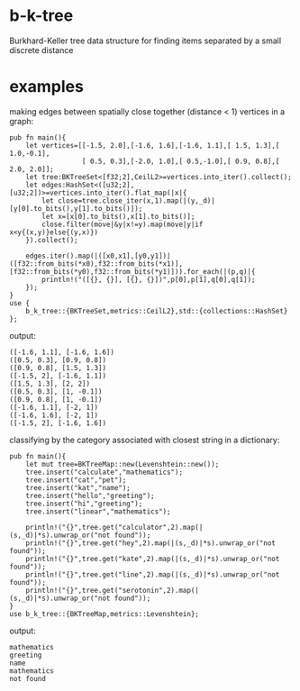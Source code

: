 # b-k-tree
Burkhard-Keller tree data structure for finding items separated by a small discrete distance

# examples

making edges between spatially close together (distance < 1) vertices in a graph:
```
pub fn main(){
	let vertices=[[-1.5, 2.0],[-1.6, 1.6],[-1.6, 1.1],[ 1.5, 1.3],[ 1.0,-0.1],
				  [ 0.5, 0.3],[-2.0, 1.0],[ 0.5,-1.0],[ 0.9, 0.8],[ 2.0, 2.0]];
	let tree:BKTreeSet<[f32;2],CeilL2>=vertices.into_iter().collect();
	let edges:HashSet<([u32;2],[u32;2])>=vertices.into_iter().flat_map(|x|{
		let close=tree.close_iter(x,1).map(|(y,_d)|[y[0].to_bits(),y[1].to_bits()]);
		let x=[x[0].to_bits(),x[1].to_bits()];
		close.filter(move|&y|x!=y).map(move|y|if x<y{(x,y)}else{(y,x)})
	}).collect();

	edges.iter().map(|([x0,x1],[y0,y1])|([f32::from_bits(*x0),f32::from_bits(*x1)],[f32::from_bits(*y0),f32::from_bits(*y1)])).for_each(|(p,q)|{
		println!("([{}, {}], [{}, {}])",p[0],p[1],q[0],q[1]);
	});
}
use {
	b_k_tree::{BKTreeSet,metrics::CeilL2},std::{collections::HashSet}
};
```
output:
```
([-1.6, 1.1], [-1.6, 1.6])
([0.5, 0.3], [0.9, 0.8])
([0.9, 0.8], [1.5, 1.3])
([-1.5, 2], [-1.6, 1.1])
([1.5, 1.3], [2, 2])
([0.5, 0.3], [1, -0.1])
([0.9, 0.8], [1, -0.1])
([-1.6, 1.1], [-2, 1])
([-1.6, 1.6], [-2, 1])
([-1.5, 2], [-1.6, 1.6])
```

classifying by the category associated with closest string in a dictionary:
```
pub fn main(){
	let mut tree=BKTreeMap::new(Levenshtein::new());
	tree.insert("calculate","mathematics");
	tree.insert("cat","pet");
	tree.insert("kat","name");
	tree.insert("hello","greeting");
	tree.insert("hi","greeting");
	tree.insert("linear","mathematics");

	println!("{}",tree.get("calculator",2).map(|(s,_d)|*s).unwrap_or("not found"));
	println!("{}",tree.get("hey",2).map(|(s,_d)|*s).unwrap_or("not found"));
	println!("{}",tree.get("kate",2).map(|(s,_d)|*s).unwrap_or("not found"));
	println!("{}",tree.get("line",2).map(|(s,_d)|*s).unwrap_or("not found"));
	println!("{}",tree.get("serotonin",2).map(|(s,_d)|*s).unwrap_or("not found"));
}
use b_k_tree::{BKTreeMap,metrics::Levenshtein};
```
output:
```
mathematics
greeting
name
mathematics
not found
```


